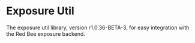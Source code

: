# Exposure Util

The exposure util library, version r1.0.36-BETA-3, for easy integration with the Red Bee exposure backend.